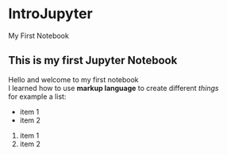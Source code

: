 # IntroJupyter
My First Notebook
## This is my first Jupyter Notebook
Hello and welcome to my first notebook </br>
I learned how to use **markup language** to create different *things* </br>
for example a list: 
* item 1
* item 2 </br>
1. item 1
2. item 2

